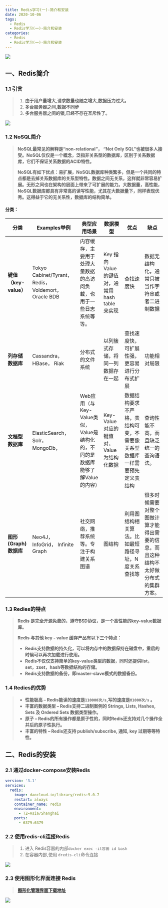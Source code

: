 ```yaml
---
title: Redis学习(一)-简介和安装
date: 2020-10-06
tags:
  - Redis
  - Redis学习(一)-简介和安装
categories:
  - Redis
  - Redis学习(一)-简介和安装
---
```


![](http://qiniu.zhouhongyin.top/2022/06/08/1654701883-download.png)

<!-- more -->

## 一、Redis简介

### 1.1 引言

> 1. **由于用户量增大,请求数量也随之增大,数据压力过大。**
> 2. **多台服务器之间,数据不同步**
> 3. **多台服务器之间的锁,已经不存在互斥性了。**

![](http://qiniu.zhouhongyin.top/2022/06/08/1654701887-image-20201006171153149.png)

### 1.2 NoSQL简介

> **NoSQL最常见的解释是“non-relational”， “Not Only SQL”也被很多人接受。NoSQL仅仅是一个概念，泛指非关系型的数据库，区别于关系数据库，它们不保证关系数据的ACID特性。**
>
> **NoSQL有如下优点：易扩展，NoSQL数据库种类繁多，但是一个共同的特点都是去掉关系数据库的关系型特性。数据之间无关系，这样就非常容易扩展。无形之间也在架构的层面上带来了可扩展的能力。大数据量，高性能，NoSQL数据库都具有非常高的读写性能，尤其在大数据量下，同样表现优秀。这得益于它的无关系性，数据库的结构简单。**

#### 分类：

| **分类**              | **Examples举例**                                      | 典型应用场景                                                 | 数据模型                                        | 优点                                                         | 缺点                                                         |
| --------------------- | ----------------------------------------------------- | ------------------------------------------------------------ | ----------------------------------------------- | ------------------------------------------------------------ | ------------------------------------------------------------ |
| **键值（key-value）** | Tokyo Cabinet/Tyrant， Redis， Voldemort， Oracle BDB | 内容缓存，主要用于处理大量数据的高访问负载，也用于一些日志系统等等。 | Key 指向 Value 的键值对，通常用hash table来实现 | 查找速度快                                                   | 数据无结构化，通常只被当作字符串或者二进制数据               |
| **列存储数据库**      | Cassandra， HBase， Riak                              | 分布式的文件系统                                             | 以列簇式存储，将同一列数据存在一起              | 查找速度快，可扩展性强，更容易进行分布式扩展                 | 功能相对局限                                                 |
| **文档型数据库**      | ElasticSearch，Solr， MongoDb，                       | Web应用（与Key-Value类似，Value是结构化的，不同的是数据库能够了解Value的内容） | Key-Value对应的键值对，Value为结构化数据        | 数据结构要求不严格，表结构可变，不需要像关系型数据库一样需要预先定义表结构 | 查询性能不高，而且缺乏统一的查询语法。                       |
| **图形(Graph)数据库** | Neo4J， InfoGrid， Infinite Graph                     | 社交网络，推荐系统等。专注于构建关系图谱                     | 图结构                                          | 利用图结构相关算法。比如最短路径寻址，N度关系查找等          | 很多时候需要对整个图做计算才能得出需要的信息，而且这种结构不太好做分布式的集群方案。 |

### 1.3 Redies的特点

> **Redis 是完全开源免费的，遵守BSD协议，是一个高性能的key-value数据库。**
>
> **Redis 与其他 key - value 缓存产品有以下三个特点：**
>
> - **Redis支持数据的持久化，可以将内存中的数据保持在磁盘中，重启的时候可以再次加载进行使用。**
> - **Redis不仅仅支持简单的key-value类型的数据，同时还提供list，set，zset，hash等数据结构的存储。**
> - **Redis支持数据的备份，即master-slave模式的数据备份。**

### 1.4 Redies的优势

> - **性能极高 – Redis能读的速度是`110000次/s`,写的速度是`81000次/s` 。**
> - **丰富的数据类型 – Redis支持二进制案例的 Strings, Lists, Hashes, Sets 及 Ordered Sets 数据类型操作。**
> - **原子 – Redis的所有操作都是原子性的，同时Redis还支持对几个操作全并后的原子性执行。**
> - **丰富的特性 – Redis还支持 publish/subscribe, 通知, key 过期等等特性。**

## 二、Redis的安装

### 2.1 通过docker-compose安装Redis

```yml
version: '3.1'
services:
  redis:
    image: daocloud.io/library/redis:5.0.7
    restart: always
    container_name: redis
    environment:
      - TZ=Asia/Shanghai
    ports:
      - 6379:6379
```



### 2.2 使用redis-cli连接Redis

> 1. 进入 Redis容器的内部`docker exec -it容器 id bash`
> 2. 在容器内部,使用 `dredis-cli`命令连接

![](http://qiniu.zhouhongyin.top/2022/06/08/1654701894-image-20201006182104056.png)

### 2.3 使用图形化界面连接 Redis

> **[图形化管理界面下载地址](https://github.com/lework/RedisDesktopManager-Windows/releases)**

![](http://qiniu.zhouhongyin.top/2022/06/08/1654701902-image-20201006182457064.png)